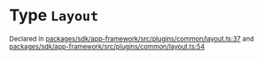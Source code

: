 # Type `Layout`
<sub>Declared in [packages/sdk/app-framework/src/plugins/common/layout.ts:37](https://github.com/dxos/dxos/blob/235256b25/packages/sdk/app-framework/src/plugins/common/layout.ts#L37) and [packages/sdk/app-framework/src/plugins/common/layout.ts:54](https://github.com/dxos/dxos/blob/235256b25/packages/sdk/app-framework/src/plugins/common/layout.ts#L54)</sub>






